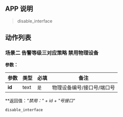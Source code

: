 ## APP 说明

> disable_interface

## 动作列表

### 场景二 告警等级三对应策略 禁用物理设备

**参数：**

|  参数   | 类型  |  必填   |  备注  |
|  ----  | ----  |  ----  |  ----  |
| **id**  | text | `是` | 物理设备编号/接口号/端口号 |

**返回值：*"禁用：" + id + "号接口"*

```
disable_interface
```



